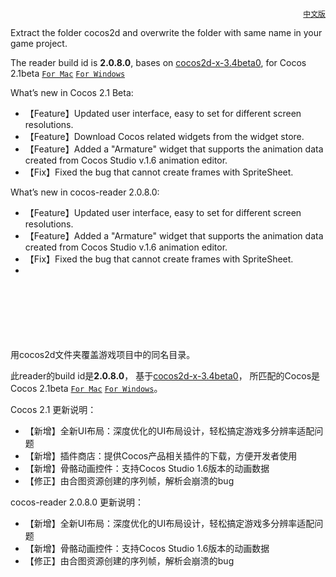 [<p align="right">`中文版`</p>](#chinese)

Extract the folder cocos2d and overwrite the folder with same name in your game project.

The reader build id is **2.0.8.0**, 
bases on [cocos2d-x-3.4beta0](https://github.com/cocos2d/cocos2d-x/releases/tag/cocos2d-x-3.4beta0),
for Cocos 2.1beta [`For Mac`](http://www.cocos2d-x.org/filedown/CocosStudioForMac-v2.1-Beta.dmg)  [`For Windows`](http://www.cocos2d-x.org/filedown/CocosStudioForWin-v2.1-Beta.exe)

What’s new in Cocos 2.1 Beta:
 * 【Feature】Updated user interface, easy to set for different screen resolutions.
 * 【Feature】Download Cocos related widgets from the widget store. 
 * 【Feature】Added a "Armature" widget that supports the animation data created from Cocos Studio v.1.6 animation editor.
 * 【Fix】Fixed the bug that cannot create frames with SpriteSheet.

What’s new in cocos-reader 2.0.8.0:
 * 【Feature】Updated user interface, easy to set for different screen resolutions.
 * 【Feature】Added a "Armature" widget that supports the animation data created from Cocos Studio v.1.6 animation editor.
 * 【Fix】Fixed the bug that cannot create frames with SpriteSheet.
 * 
<br><br><br><br><br><br><a name="chinese"/>
用cocos2d文件夹覆盖游戏项目中的同名目录。

此reader的build id是**2.0.8.0**，
基于[cocos2d-x-3.4beta0](https://github.com/cocos2d/cocos2d-x/releases/tag/cocos2d-x-3.4beta0)，
所匹配的Cocos是Cocos 2.1beta [`For Mac`](http://www.cocos2d-x.org/filedown/CocosStudioForMac-v2.1-Beta.dmg)  [`For Windows`](http://www.cocos2d-x.org/filedown/CocosStudioForWin-v2.1-Beta.exe)。

Cocos 2.1 更新说明：
 * 【新增】全新UI布局：深度优化的UI布局设计，轻松搞定游戏多分辨率适配问题
 * 【新增】插件商店：提供Cocos产品相关插件的下载，方便开发者使用
 * 【新增】骨骼动画控件：支持Cocos Studio 1.6版本的动画数据
 * 【修正】由合图资源创建的序列帧，解析会崩溃的bug

cocos-reader 2.0.8.0 更新说明：
 * 【新增】全新UI布局：深度优化的UI布局设计，轻松搞定游戏多分辨率适配问题
 * 【新增】骨骼动画控件：支持Cocos Studio 1.6版本的动画数据
 * 【修正】由合图资源创建的序列帧，解析会崩溃的bug

